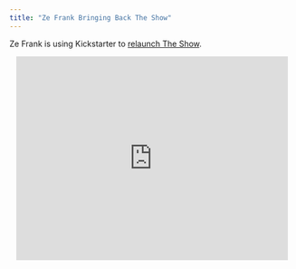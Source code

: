```yaml
---
title: "Ze Frank Bringing Back The Show"
---
```

<p>Ze Frank is using Kickstarter to <a href="https://www.kickstarter.com/projects/zefrank/a-show-with-ze-frank">relaunch The Show</a>.</p>
<div align="center">
<iframe frameborder="0" height="360px" src="https://www.kickstarter.com/projects/zefrank/a-show-with-ze-frank/widget/video.html" width="480px"></iframe>
</div>
